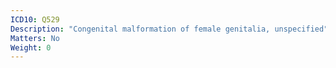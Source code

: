 ```yaml
---
ICD10: Q529
Description: "Congenital malformation of female genitalia, unspecified"
Matters: No
Weight: 0
---
```

